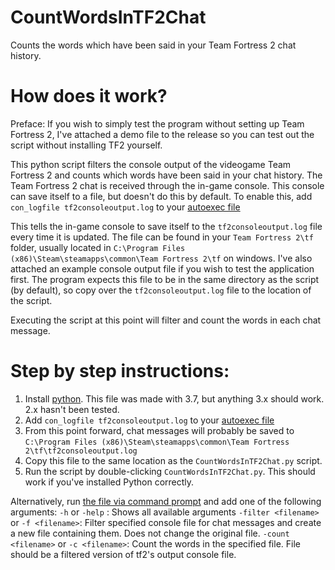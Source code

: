 # CountWordsInTF2Chat
Counts the words which have been said in your Team Fortress 2 chat history.

# How does it work?
Preface: If you wish to simply test the program without setting up Team Fortress 2, I've attached a demo file to the release so you can test out the script without installing TF2 yourself.

This python script filters the console output of the videogame Team Fortress 2 and counts which words have been said in your chat history.
The Team Fortress 2 chat is received through the in-game console. This console can save itself to a file, but doesn't do this by default.
To enable this, add `con_logfile tf2consoleoutput.log` to your [autoexec file](https://www.youtube.com/watch?v=1aT7kFj7ZGI)

This tells the in-game console to save itself to the `tf2consoleoutput.log` file every time it is updated. The file can be found in your `Team Fortress 2\tf` folder, usually located in `C:\Program Files (x86)\Steam\steamapps\common\Team Fortress 2\tf` on windows.
I've also attached an example console output file if you wish to test the application first.
The program expects this file to be in the same directory as the script (by default), so copy over the `tf2consoleoutput.log` file to the location of the script.

Executing the script at this point will filter and count the words in each chat message.

# Step by step instructions:
1. Install [python](https://www.python.org/downloads/). This file was made with 3.7, but anything 3.x should work. 2.x hasn't been tested.
2. Add `con_logfile tf2consoleoutput.log` to your [autoexec file](https://www.youtube.com/watch?v=1aT7kFj7ZGI)
3. From this point forward, chat messages will probably be saved to `C:\Program Files (x86)\Steam\steamapps\common\Team Fortress 2\tf\tf2consoleoutput.log`  
4. Copy this file to the same location as the `CountWordsInTF2Chat.py` script.
5. Run the script by double-clicking `CountWordsInTF2Chat.py`. This should work if you've installed Python correctly.

Alternatively, run [the file via command prompt](https://www.wikihow.com/Use-Windows-Command-Prompt-to-Run-a-Python-File) and add one of the following arguments:
`-h` or `-help` : Shows all available arguments
`-filter <filename>` or `-f <filename>`: Filter specified console file for chat messages and create a new file containing them. Does not change the original file.
`-count <filename>` or `-c <filename>`: Count the words in the specified file. File should be a filtered version of tf2\'s output console file.
